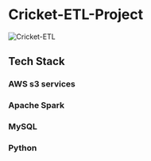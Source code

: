 <h1>Cricket-ETL-Project</h1>

![Cricket-ETL](https://github.com/Himanshu-atreus/Cricket-ETL-Analytics/assets/147393154/9895fb2d-cda5-4eb4-9e07-ed22f587ffeb)

<h2>Tech Stack</h2>
<h3>AWS s3 services</h3>

<h3>Apache Spark</h3>

<h3>MySQL</h3>

<h3>Python</h3>
